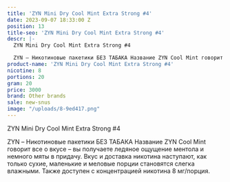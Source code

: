 ```yaml
---
title: 'ZYN Mini Dry Cool Mint Extra Strong #4'
date: 2023-09-07 18:33:00 Z
position: 13
title-seo: 'ZYN Mini Dry Cool Mint Extra Strong #4'
descr: |-
  ZYN Mini Dry Cool Mint Extra Strong #4

  ZYN – Никотиновые пакетики БЕЗ ТАБАКА Название ZYN Cool Mint говорит все о вкусе – вы получаете ледяное ощущение ментола и немного мяты в придачу. Вкус и доставка никотина наступают, как только сухие, маленькие и меловые порции становятся слегка влажными. Также доступен с концентрацией никотина 8 мг/порция.
product-name: 'ZYN Mini Dry Cool Mint Extra Strong #4'
nicotine: 8
portions: 20
gram: 20
price: 3000
brand: Other brands
sale: new-snus
image: "/uploads/8-9ed417.png"
---
```


ZYN Mini Dry Cool Mint Extra Strong #4

ZYN – Никотиновые пакетики БЕЗ ТАБАКА Название ZYN Cool Mint говорит все о вкусе – вы получаете ледяное ощущение ментола и немного мяты в придачу. Вкус и доставка никотина наступают, как только сухие, маленькие и меловые порции становятся слегка влажными. Также доступен с концентрацией никотина 8 мг/порция.